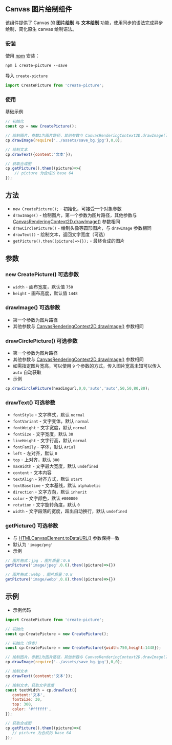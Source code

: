 ## Canvas 图片绘制组件
该组件提供了 Canvas 的 **图片绘制** 与 **文本绘制** 功能，使用同步的语法完成异步绘制，简化原生 canvas 绘制语法。

### 安装
使用 [npm](https://www.npmjs.com/package/create-picture) 安装：
```git
npm i create-picture --save
```

导入 `create-picture`
```javascript
import CreatePicture from 'create-picture';
```

### 使用

基础示例
```javascript
// 初始化
const cp = new CreatePicture();

// 绘制图片，参数1为图片路径，其他参数与 CanvasRenderingContext2D.drawImage() 参数相同
cp.drawImage(require('../assets/save_bg.jpg'),0,0);

// 绘制文本
cp.drawText({content:'文本'});

// 获取合成图
cp.getPicture().then((picture)=>{
    // picture 为合成的 base 64
});
```

## 方法

- `new CreatePicture();` - 初始化，可接受一个对象参数
- `drawImage()` - 绘制图片，第一个参数为图片路径，其他参数与 [CanvasRenderingContext2D.drawImage()](https://developer.mozilla.org/zh-CN/docs/Web/API/CanvasRenderingContext2D/drawImage) 参数相同
- `drawCirclePicture()` - 绘制头像等圆形图片，与 `drawImage` 参数相同
- `drawText()` - 绘制文本，返回文字宽度（可选）
- `getPicture().then((picture)=>{});` - 最终合成的图片

## 参数

### new CreatePicture() 可选参数

- `width` - 画布宽度，默认值 `750`
- `height` - 画布高度，默认值 `1448`

### drawImage() 可选参数

- 第一个参数为图片路径
- 其他参数与 [CanvasRenderingContext2D.drawImage()](https://developer.mozilla.org/zh-CN/docs/Web/API/CanvasRenderingContext2D/drawImage) 参数相同

### drawCirclePicture() 可选参数

- 第一个参数为图片路径
- 其他参数与 [CanvasRenderingContext2D.drawImage()](https://developer.mozilla.org/zh-CN/docs/Web/API/CanvasRenderingContext2D/drawImage) 参数相同
- 如需指定图片宽高，可以使用 `9` 个参数的方式，传入图片宽高未知可以传入 `auto` 自动获取
- 示例
```javascript
cp.drawCirclePicture(headimgurl,0,0,'auto','auto',50,50,80,80);
```

### drawText() 可选参数

- `fontStyle` - 文字样式，默认 `normal`
- `fontVariant` - 文字变体，默认 `normal`
- `fontWeight` - 文字宽度，默认 `normal`
- `fontSize` - 文字宽度，默认 `30`
- `lineHeight` - 文字行高，默认 `normal`
- `fontFamily` - 字体，默认 `Arial`
- `left` - 左对齐，默认 `0`
- `top` - 上对齐，默认 `300`
- `maxWidth` - 文字最大宽度，默认 `undefined`
- `content` - 文本内容
- `textAlign` - 对齐方式，默认 `start`
- `textBaseline` - 文本基线，默认 `alphabetic`
- `direction` - 文字方向，默认 `inherit`
- `color` - 文字颜色，默认 `#000000`
- `rotation` - 文字旋转角度，默认 `0`
- `width` - 文字段落的宽度，超出自动换行，默认 `undefined`

### getPicture() 可选参数

- 与 [HTMLCanvasElement.toDataURL()](https://developer.mozilla.org/zh-CN/docs/Web/API/HTMLCanvasElement/toDataURL) 参数保持一致
- 默认为 `'image/png'`
- 示例
```javascript
// 图片格式：jpg ，图片质量：0.6
getPicture('image/jpeg',0.6).then((picture)=>{})

// 图片格式：webp ，图片质量：0.8
getPicture('image/webp',0.8).then((picture)=>{})
```

## 示例

-  示例代码
 ```javascript
import CreatePicture from 'create-picture';

// 初始化
const cp:CreatePicture = new CreatePicture();

// 初始化（传参）
const cp:CreatePicture = new CreatePicture({width:750,height:1448});

// 绘制图片，参数1为图片路径，其他参数与 CanvasRenderingContext2D.drawImage() 参数相同
cp.drawImage(require('../assets/save_bg.jpg'),0,0);

// 绘制文本
cp.drawText({content:'文本'});

// 绘制文本，获取文字宽度
const textWidth = cp.drawText({
    content:'文本',
    fontSize: 30,
    top: 300,
    color: '#ffffff',
});

// 获取合成图
cp.getPicture().then((picture)=>{
    // picture 为合成的 base 64
});
 ```